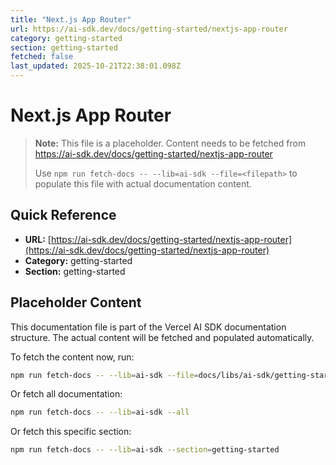 ```yaml
---
title: "Next.js App Router"
url: https://ai-sdk.dev/docs/getting-started/nextjs-app-router
category: getting-started
section: getting-started
fetched: false
last_updated: 2025-10-21T22:38:01.098Z
---
```


# Next.js App Router

> **Note:** This file is a placeholder. Content needs to be fetched from https://ai-sdk.dev/docs/getting-started/nextjs-app-router
>
> Use `npm run fetch-docs -- --lib=ai-sdk --file=<filepath>` to populate this file with actual documentation content.

## Quick Reference

- **URL:** [https://ai-sdk.dev/docs/getting-started/nextjs-app-router](https://ai-sdk.dev/docs/getting-started/nextjs-app-router)
- **Category:** getting-started
- **Section:** getting-started

## Placeholder Content

This documentation file is part of the Vercel AI SDK documentation structure.
The actual content will be fetched and populated automatically.

To fetch the content now, run:

```bash
npm run fetch-docs -- --lib=ai-sdk --file=docs/libs/ai-sdk/getting-started/nextjs-app-router.md
```

Or fetch all documentation:

```bash
npm run fetch-docs -- --lib=ai-sdk --all
```

Or fetch this specific section:

```bash
npm run fetch-docs -- --lib=ai-sdk --section=getting-started
```
